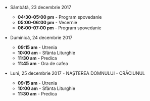  
* <label>Sâmbătă, 23 decembrie 2017</label>
  * **04:30-05:00 pm** - Program spovedanie
  * **05:00-06:00 pm** - Vecernie
  * **06:00-07:00 pm** - Program spovedanie

* <label>Duminică, 24 decembrie 2017</label>
  * **09:15 am** - Utrenia
  * **10:00 am** - Sfânta Liturghie
  * **11:30 am** - Predica 
  * **11:45 am** - Ora de cafea

* <label>Luni, 25 decembrie 2017 - NAȘTEREA DOMNULUI - CRĂCIUNUL</label>
  * **09:15 am** - Utrenia
  * **10:00 am** - Sfânta Liturghie
  * **11:30 am** - Predica

